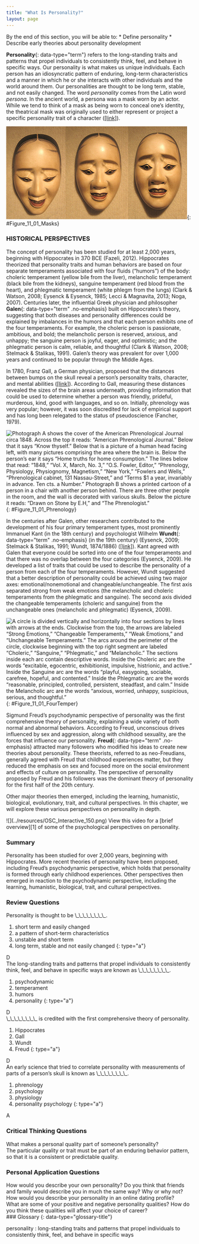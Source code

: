 ```yaml
---
title: "What Is Personality?"
layout: page
---
```



<div data-type="abstract" markdown="1">
By the end of this section, you will be able to:
* Define personality
* Describe early theories about personality development

</div>

**Personality**{: data-type="term"} refers to the long-standing traits and patterns that propel individuals to consistently think, feel, and behave in specific ways. Our personality is what makes us unique individuals. Each person has an idiosyncratic pattern of enduring, long-term characteristics and a manner in which he or she interacts with other individuals and the world around them. Our personalities are thought to be long term, stable, and not easily changed. The word *personality* comes from the Latin word *persona*. In the ancient world, a persona was a mask worn by an actor. While we tend to think of a mask as being worn to conceal one’s identity, the theatrical mask was originally used to either represent or project a specific personality trait of a character ([\[link\]](#Figure_11_01_Masks)).

 ![Three masks are arranged side by side. The masks are almost identical, but with slightly different facial expressions resulting from the masks being at different angles. The first mask is tilted downward and has downcast eyes. The second mask is shown straight on and is directing its gaze slightly higher than the first. The third mask is tilted upwards so its gaze is directed more upward.](../resources/CNX_Psych_11_01_Masks.jpg "Happy, sad, impatient, shy, fearful, curious, helpful. What characteristics describe your personality?"){: #Figure_11_01_Masks}

### HISTORICAL PERSPECTIVES

The concept of personality has been studied for at least 2,000 years, beginning with Hippocrates in 370 BCE (Fazeli, 2012). Hippocrates theorized that personality traits and human behaviors are based on four separate temperaments associated with four fluids (“humors”) of the body: choleric temperament (yellow bile from the liver), melancholic temperament (black bile from the kidneys), sanguine temperament (red blood from the heart), and phlegmatic temperament (white phlegm from the lungs) (Clark &amp; Watson, 2008; Eysenck &amp; Eysenck, 1985; Lecci &amp; Magnavita, 2013; Noga, 2007). Centuries later, the influential Greek physician and philosopher **Galen**{: data-type="term" .no-emphasis} built on Hippocrates’s theory, suggesting that both diseases and personality differences could be explained by imbalances in the humors and that each person exhibits one of the four temperaments. For example, the choleric person is passionate, ambitious, and bold; the melancholic person is reserved, anxious, and unhappy; the sanguine person is joyful, eager, and optimistic; and the phlegmatic person is calm, reliable, and thoughtful (Clark &amp; Watson, 2008; Stelmack &amp; Stalikas, 1991). Galen’s theory was prevalent for over 1,000 years and continued to be popular through the Middle Ages.

In 1780, Franz Gall, a German physician, proposed that the distances between bumps on the skull reveal a person’s personality traits, character, and mental abilities ([\[link\]](#Figure_11_01_Phrenology)). According to Gall, measuring these distances revealed the sizes of the brain areas underneath, providing information that could be used to determine whether a person was friendly, prideful, murderous, kind, good with languages, and so on. Initially, phrenology was very popular; however, it was soon discredited for lack of empirical support and has long been relegated to the status of pseudoscience (Fancher, 1979).

 ![Photograph A shows the cover of the American Phrenological Journal circa 1848. Across the top it reads: &#x201C;American Phrenological Journal.&#x201D; Below that it says &#x201C;Know thyself.&#x201D; Below that is a picture of a human head facing left, with many pictures comprising the area where the brain is. Below the person&#x2019;s ear it says &#x201C;Home truths for home consumption.&#x201D; The lines below that read: &#x201C;1848,&#x201D; &#x201C;Vol. X, March, No. 3,&#x201D; &#x201C;O.S. Fowler, Editor,&#x201D; &#x201C;Phrenology, Physiology, Physiognomy, Magnetism,&#x201D; &#x201C;New York,&#x201D; &#x201C;Fowlers and Wells,&#x201D; &#x201C;Phrenological cabinet, 131 Nassau-Street,&#x201D; and &#x201C;Terms $1 a year, invariably in advance. Ten cts. a Number.&#x201D; Photograph B shows a printed cartoon of a person in a chair with another person behind. There are three other people in the room, and the wall is decorated with various skulls. Below the picture it reads: &#x201C;Drawn on Stone by E.H,&#x201D; and &#x201C;The Phrenologist.&#x201D;](../resources/CNX_Psych_11_01_Phrenology.jpg "The pseudoscience of measuring the areas of a person&#x2019;s skull is known as phrenology. (a) Gall developed a chart that depicted which areas of the skull corresponded to particular personality traits or characteristics (Hothersall, 1995). (b) An 1825 lithograph depicts Gall examining the skull of a young woman. (credit b: modification of work by Wellcome Library, London)"){: #Figure_11_01_Phrenology}

In the centuries after Galen, other researchers contributed to the development of his four primary temperament types, most prominently Immanuel Kant (in the 18th century) and psychologist Wilhelm **Wundt**{: data-type="term" .no-emphasis} (in the 19th century) (Eysenck, 2009; Stelmack &amp; Stalikas, 1991; Wundt, 1874/1886) ([\[link\]](#Figure_11_01_FourTemper)). Kant agreed with Galen that everyone could be sorted into one of the four temperaments and that there was no overlap between the four categories (Eysenck, 2009). He developed a list of traits that could be used to describe the personality of a person from each of the four temperaments. However, Wundt suggested that a better description of personality could be achieved using two major axes: emotional/nonemotional and changeable/unchangeable. The first axis separated strong from weak emotions (the melancholic and choleric temperaments from the phlegmatic and sanguine). The second axis divided the changeable temperaments (choleric and sanguine) from the unchangeable ones (melancholic and phlegmatic) (Eysenck, 2009).

![A circle is divided vertically and horizontally into four sections by lines with arrows at the ends. Clockwise from the top, the arrows are labeled &#x201C;Strong Emotions,&#x201D; &#x201C;Changeable Temperaments,&#x201D; &#x201C;Weak Emotions,&#x201D; and &#x201C;Unchangeable Temperaments.&#x201D; The arcs around the perimeter of the circle, clockwise beginning with the top right segment are labeled &#x201C;Choleric,&#x201D; &#x201C;Sanguine,&#x201D; &#x201C;Phlegmatic,&#x201D; and &#x201C;Melancholic.&#x201D; The sections inside each arc contain descriptive words. Inside the Choleric arc are the words &#x201C;excitable, egocentric, exhibitionist, impulsive, histrionic, and active.&#x201D; Inside the Sanguine arc are the words &#x201C;playful, easygoing, sociable, carefree, hopeful, and contented.&#x201D; Inside the Phlegmatic arc are the words &#x201C;reasonable, principled, controlled, persistent, steadfast, and calm.&#x201D; Inside the Melancholic arc are the words &#x201C;anxious, worried, unhappy, suspicious, serious, and thoughtful.&#x201D;](../resources/CNX_Psych_11_01_FourTemper.jpg "Developed from Galen&#x2019;s theory of the four temperaments, Kant proposed trait words to describe each temperament. Wundt later suggested the arrangement of the traits on two major axes."){: #Figure_11_01_FourTemper}

Sigmund Freud’s psychodynamic perspective of personality was the first comprehensive theory of personality, explaining a wide variety of both normal and abnormal behaviors. According to Freud, unconscious drives influenced by sex and aggression, along with childhood sexuality, are the forces that influence our personality. **Freud**{: data-type="term" .no-emphasis} attracted many followers who modified his ideas to create new theories about personality. These theorists, referred to as neo-Freudians, generally agreed with Freud that childhood experiences matter, but they reduced the emphasis on sex and focused more on the social environment and effects of culture on personality. The perspective of personality proposed by Freud and his followers was the dominant theory of personality for the first half of the 20th century.

Other major theories then emerged, including the learning, humanistic, biological, evolutionary, trait, and cultural perspectives. In this chapter, we will explore these various perspectives on personality in depth.

<div data-type="note" data-has-label="true" class="psychology link-to-learning" data-label="Link to Learning" markdown="1">
<span data-type="media" data-alt=""> ![](../resources/OSC_Interactive_150.png) </span>
View this video for a [brief overview][1] of some of the psychological perspectives on personality.

</div>

### Summary

Personality has been studied for over 2,000 years, beginning with Hippocrates. More recent theories of personality have been proposed, including Freud’s psychodynamic perspective, which holds that personality is formed through early childhood experiences. Other perspectives then emerged in reaction to the psychodynamic perspective, including the learning, humanistic, biological, trait, and cultural perspectives.

### Review Questions

<div data-type="exercise">
<div data-type="problem" markdown="1">
Personality is thought to be \_\_\_\_\_\_\_\_.

1.  short term and easily changed
2.  a pattern of short-term characteristics
3.  unstable and short term
4.  long term, stable and not easily changed
{: type="a"}

</div>
<div data-type="solution" markdown="1">
D

</div>
</div>

<div data-type="exercise">
<div data-type="problem" markdown="1">
The long-standing traits and patterns that propel individuals to consistently think, feel, and behave in specific ways are known as \_\_\_\_\_\_\_\_.

1.  psychodynamic
2.  temperament
3.  humors
4.  personality
{: type="a"}

</div>
<div data-type="solution" markdown="1">
D

</div>
</div>

<div data-type="exercise">
<div data-type="problem" markdown="1">
\_\_\_\_\_\_\_\_ is credited with the first comprehensive theory of personality.

1.  Hippocrates
2.  Gall
3.  Wundt
4.  Freud
{: type="a"}

</div>
<div data-type="solution" markdown="1">
D

</div>
</div>

<div data-type="exercise">
<div data-type="problem" markdown="1">
An early science that tried to correlate personality with measurements of parts of a person’s skull is known as \_\_\_\_\_\_\_\_.

1.  phrenology
2.  psychology
3.  physiology
4.  personality psychology
{: type="a"}

</div>
<div data-type="solution" markdown="1">
A

</div>
</div>

### Critical Thinking Questions

<div data-type="exercise">
<div data-type="problem" markdown="1">
What makes a personal quality part of someone’s personality?

</div>
<div data-type="solution" markdown="1">
The particular quality or trait must be part of an enduring behavior pattern, so that it is a consistent or predictable quality.

</div>
</div>

### Personal Application Questions

<div data-type="exercise">
<div data-type="problem" markdown="1">
How would you describe your own personality? Do you think that friends and family would describe you in much the same way? Why or why not?

</div>
</div>

<div data-type="exercise">
<div data-type="problem" markdown="1">
How would you describe your personality in an online dating profile?

</div>
</div>

<div data-type="exercise">
<div data-type="problem" markdown="1">
What are some of your positive and negative personality qualities? How do you think these qualities will affect your choice of career?

</div>
</div>

<div data-type="glossary" markdown="1">
### Glossary
{: data-type="glossary-title"}

personality
: long-standing traits and patterns that propel individuals to consistently think, feel, and behave in specific ways

</div>



[1]: http://openstaxcollege.org/l/mandela
